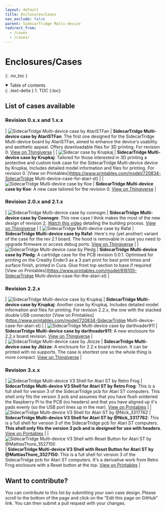 ```yaml
---
layout: default
title: Enclosures/Cases
nav_exclude: false
parent: SidecarTridge Multi-device
redirect_from:
  - /cases
  - /cases/
---
```


# Enclosures/Cases
{: .no_toc }

<details open markdown="block">
  <summary>
    Table of contents
  </summary>
  {: .text-delta }
1. TOC
{:toc}
</details>

## List of cases available

### Revision 0.x.x and 1.x.x

| ![SidecarTridge Multi-device case by AtariSTFan](https://cdn.thingiverse.com/assets/d3/71/cf/bb/23/large_display_c1fe8e43-8782-46f7-9aab-abc67d63a741.jpeg) | **SidecarTridge Multi-device case by AtariSTFan**: The first one designed for the SidecarTridge Multi-device board by AtariSTFan, aimed to enhance the device's usability and aesthetic appeal. Offers downloadable files for 3D printing. For revision 0. [View on Thingiverse](https://www.thingiverse.com/thing:6280055) |
| ![Sidecar case by Krupkaj](https://media.printables.com/media/prints/720834/images/5654780_9d353f89-7fda-41ea-ae05-6c770b5f52fd_7d53013c-36fe-45da-bf0b-9dec2e38171f/thumbs/inside/1920x1440/jpeg/img_1902.webp) | **SidecarTridge Multi-device case by Krupkaj**: Tailored for those interested in 3D printing a protective and custom look case for the SidecarTridge Multi-device device by Krupkaj. Includes detailed model information and files for printing. For revision 0. [View on Printables](https://www.printables.com/model/720834-SidecarTridge Multi-device-case-for-atari-st) |
| ![SidecarTridge Multi-device case by Koe](https://cdn.thingiverse.com/assets/f5/52/a3/8c/58/large_display_a7b32150-079f-4b3d-b198-001e9172d59b.jpg) | **SidecarTridge Multi-device case by Koe**: A new case tailored for the revision 0. [View on Thingiverse](https://www.thingiverse.com/thing:6514625) |

### Revision 2.0.x and 2.1.x

| ![SidecarTridge Multi-device case by coonsgm](https://cdn.thingiverse.com/assets/ed/58/7e/f4/d8/large_display_6c46c290-6390-491e-a93f-205330f22c2a.png) | **SidecarTridge Multi-device case by Coonsgm**: This new case I think makes the most of the new design of revision 2. [Watch this video](https://www.youtube.com/watch?v=4y9XMxoXGqs) detailing the building process. [View on Thingiverse](https://www.thingiverse.com/thing:6508796) |
| ![SidecarTridge Multi-device case by Rafal](https://cdn.thingiverse.com/assets/a1/bc/cb/9b/f4/large_display_91ca92ca-5af9-4d59-8bf8-fcd0e95b2f75.jpg) | **SidecarTridge Multi-device case by Rafal**: Here's my (yet another) variant of the case for the rev 2.1 board. The hood is removable in case you need to upgrade firmware or access debug ports.  [View on Thingiverse](https://www.thingiverse.com/thing:6545857) |
| ![SidecarTridge Multi-device case by Pledg](https://media.printables.com/media/prints/818105/images/6318899_faa646a7-18f2-4bd0-8a35-3cd2cd8b82f5_12735eb8-b47f-490b-aa39-0e7d93f557c4/thumbs/inside/1600x1200/jpg/pxl_20240324_123831766.webp) | **SidecarTridge Multi-device case by Pledg**: A cartridge case for the PCB revision 0.0.1. Optimised for printing on the Creality Ender3 as a 3 part print for best print times and surface finish, printed in Cura. Glue front top section to base if required  [View on Printables](https://www.printables.com/model/818105-SidecarTridge Multi-device-case-for-the-atari-st) |

### Revision 2.2.x

| ![SidecarTridge Multi-device case by Krupkaj](https://media.printables.com/media/prints/720834/images/7331128_fd906c3c-d35a-4c59-bbbf-d0fb59a5e5bc_ab8a9182-d475-49b2-9df7-59f2f2d26500/thumbs/inside/1920x1440/jpeg/img_3131.webp) | **SidecarTridge Multi-device case by Krupkaj**: Another case by Krupkaj. Includes detailed model information and files for printing. For revision 2.2.x, the one with the stacked double USB connector [View on Printables](https://www.printables.com/model/720834-SidecarTridge Multi-device-case-for-atari-st) |
| ![SidecarTridge Multi-device case by darthvader911](https://cdn.thingiverse.com/assets/b2/db/1b/07/83/large_display_bb01a841-83c2-4b60-9b3a-4c4b410727e8.png) | **SidecarTridge Multi-device case by darthvader911**: A new enclosure for 2.2.x board revision. [View on Thingiverse](https://www.thingiverse.com/thing:6712743) |  
| ![SidecarTridge Multi-device case by Jbizze](https://cdn.thingiverse.com/assets/85/ab/a3/a5/86/large_display_IMG_20241216_080547.jpg) | **SidecarTridge Multi-device case by Jbizze**: A enclosure for 2.2.x board revision. It can be printed with no supports. The case is shortest one so the whole thing is more compact. [View on Thingiverse](https://www.thingiverse.com/thing:6872981) |

### Revision 3.x.x

| ![SidecarTridge Multi-device V3 Shell for Atari ST by Retro Frog](https://media.printables.com/media/prints/328cfe40-162e-4b1a-985d-58c846fb90f1/images/9522381_40e09728-fb22-4062-99d2-bab001096642_1a1e2917-71f4-4fe6-be2d-2f8262182d36/thumbs/inside/1600x1200/png/sidecart_case_2025-apr-16_03-53-05pm-000_customizedview24830383044.webp) | **SidecarTridge Multi-device V3 Shell for Atari ST by Retro Frog**: This is a full shell for version 3 of the SidecarTridge pcb for Atari ST computers. This shell only fits the version 3 pcb and assumes that you have flush solderied the Raspberry Pi to the PCB (no headers) and that you have aligned up it's pads evenly (so the USB port lines up in the rear). [View on Printables](https://www.printables.com/model/1267880-sidecartridge-v3-shell-for-atari-st) |
| ![SidecarTridge Multi-device V3 Shell for Atari ST by @Nick_3317762](https://media.printables.com/media/prints/94fcceda-1491-4a01-b7eb-0c44ad82c862/images/9968564_d6c2eac0-4683-4e8e-928d-d450ef8ad2bd_c115ac3c-0eb1-4ee2-be0c-e84bfaa948d8/thumbs/inside/1600x1200/jpg/img_0893.webp) | **SidecarTridge Multi-device V3 Shell for Atari ST by  @Nick_3317762**: This is a full shell for version 3 of the SidecarTridge pcb for Atari ST computers. **This shell only fits the version 3 pcb and is designed for use with headers**. [View on Printables](https://www.printables.com/model/1321238-sidecart-v3-for-use-with-headers) |
| ![SidecarTridge Multi-device V3 Shell with Reset Button for Atari ST by @MattiasThore_3527150](https://media.printables.com/media/prints/6bf1b1bb-5da5-472b-922a-e7d5c26cad18/images/10420942_49d62c7d-ecdd-4c91-8ec1-799f80017fa2_062cb80c-2c47-43e1-a967-bf6785e088d8/thumbs/inside/1600x1200/png/remix.webp) | **SidecarTridge Multi-device V3 Shell with Reset Button for Atari ST by @MattiasThore_3527150**: This is a full shell for version 3 of the SidecarTridge pcb for Atari ST computers. It's a derivative work from Retro Frog enclosure with a Reset button at the top. [View on Printables](https://www.printables.com/model/1380391-sidecartridge-v3-shell-with-reset-button) |



## Want to contribute?

You can contribute to this list by submitting your own case design. Please scroll to the bottom of the page and click on the "Edit this page on GitHub" link. You can then submit a pull request with your changes.
